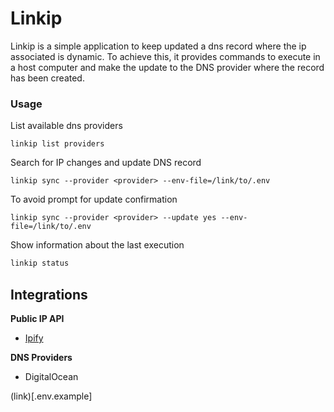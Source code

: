 # Linkip

Linkip is a simple application to keep updated a dns record where the ip associated is dynamic. 
To achieve this, it provides commands to execute in a host computer and make the update to the DNS provider where the 
record has been created.

### Usage
List available dns providers
```
linkip list providers
```
Search for IP changes and update DNS record
```
linkip sync --provider <provider> --env-file=/link/to/.env
```
To avoid prompt for update confirmation
``` 
linkip sync --provider <provider> --update yes --env-file=/link/to/.env
```
Show information about the last execution
```bash
linkip status
```

## Integrations
**Public IP API**
* [Ipify](https://www.ipify.org/)

**DNS Providers**
* DigitalOcean

(link)[.env.example]
